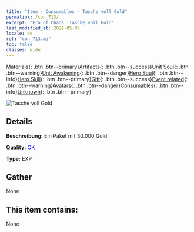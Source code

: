 ```yaml
---
title: "Item - Consumables - Tasche voll Gold"
permalink: /con_713/
excerpt: "Era of Chaos  Tasche voll Gold"
last_modified_at: 2021-05-05
locale: de
ref: "con_713.md"
toc: false
classes: wide
---
```

 [Materials](/ItemsDE/){: .btn .btn--primary}[Artifacts](/ItemsDE/Artifacts/){: .btn .btn--success}[Unit Soul](/ItemsDE/UnitSoul/){: .btn .btn--warning}[Unit Awakening](/ItemsDE/UnitAwakening/){: .btn .btn--danger}[Hero Soul](/ItemsDE/HeroSoul/){: .btn .btn--info}[Hero Skill](/ItemsDE/HeroSkill/){: .btn .btn--primary}[Gift](/ItemsDE/Gift/){: .btn .btn--success}[Event related](/ItemsDE/Events/){: .btn .btn--warning}[Avatars](/ItemsDE/Avatars/){: .btn .btn--danger}[Consumables](/ItemsDE/Consumables/){: .btn .btn--info}[Unknown](/ItemsDE/Unknown/){: .btn .btn--primary}

 ![Tasche voll Gold](/images/t/i_511.png)

## Details
 **Beschreibung:** Ein Paket mit 30.000 Gold.

 **Quality:** <span style="color: #0000CD">OK</span>

 **Type:** EXP

## Gather

  None

## This item contains:

  None

